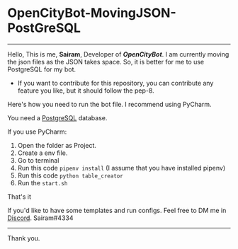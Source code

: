 # OpenCityBot-MovingJSON-PostGreSQL
_____________________________________

Hello, This is me, **Sairam**, Developer of ***OpenCityBot***. 
I am currently moving the json files as the JSON takes space. So, it is better for me to use PostgreSQL for my bot.

* If you want to contribute for this repository, you can contribute any feature you like, but it should follow the pep-8.


Here's how you need to run the bot file. I recommend using PyCharm.

You need a [PostgreSQL](https://postgresql.org) database.

If you use PyCharm:
  1. Open the folder as Project.
  2. Create a env file. 
  3. Go to terminal
  4. Run this code `pipenv install` (I assume that you have installed pipenv)
  5. Run this code `python table_creator`
  6. Run the `start.sh`

That's it

If you'd like to have some templates and run configs. Feel free to DM me in [Discord](https://discord.com). 
Sairam#4334
________________________________________________________________
Thank you.
